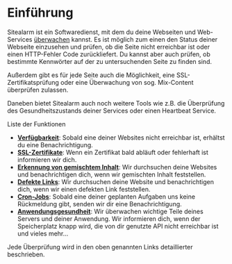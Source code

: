 # Einführung

Sitealarm ist ein Softwaredienst, mit dem du deine Webseiten und Web-Services [überwachen](monitoring) kannst.
Es ist möglich zum einen den Status deiner Webseite einzusehen und prüfen, ob die Seite nicht erreichbar ist oder einen HTTP-Fehler Code zurückliefert.
Du kannst aber auch prüfen, ob bestimmte Kennwörter auf der zu untersuchenden Seite zu finden sind.

Außerdem gibt es für jede Seite auch die Möglichkeit, eine SSL-Zertifikatsprüfung oder eine Überwachung von sog. Mix-Content überprüfen zulassen.

Daneben bietet Sitealarm auch noch weitere Tools wie z.B. die Überprüfung des Gesundheitszustands deiner Services oder einen Heartbeat Service.


Liste der Funktionen

- [**Verfügbarkeit**](monitoring): Sobald eine deiner Websites nicht erreichbar ist, erhältst du eine Benachrichtigung.
- [**SSL-Zertifikate**](certificates): Wenn ein Zertifikat bald abläuft oder fehlerhaft ist informieren wir dich.
- [**Erkennung von gemischtem Inhalt**](mixed-content): Wir durchsuchen deine Websites und benachrichtigen dich, wenn wir gemischten Inhalt feststellen.
- [**Defekte Links**](broken-links): Wir durchsuchen deine Website und benachrichtigen dich, wenn wir einen defekten Link feststellen.
- [**Cron-Jobs**](heartbeats): Sobald eine deiner geplanten Aufgaben uns keine Rückmeldung gibt, senden wir dir eine Benachrichtigung.
- [**Anwendungsgesundheit**](app-health): Wir überwachen wichtige Teile deines Servers und deiner Anwendung. Wir informieren dich, wenn der Speicherplatz knapp wird, die von dir genutzte API nicht erreichbar ist und vieles mehr...


Jede Überprüfung wird in den oben genannten Links detaillierter beschrieben.